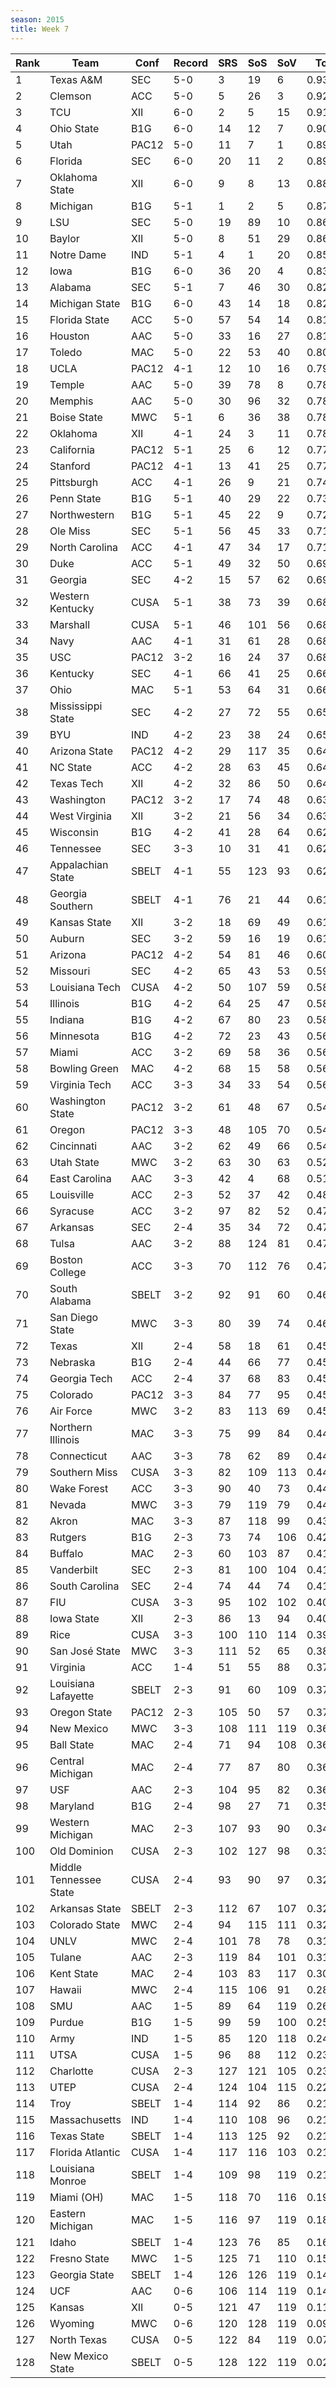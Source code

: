 ```yaml
---
season: 2015
title: Week 7
---
```

<table class="display"><thead><tr><th>Rank</th><th>Team</th><th>Conf</th><th>Record</th><th>SRS</th><th>SoS</th><th>SoV</th><th>Total</th></tr></thead><tbody>
<tr><td>1</td><td>Texas A&M</td><td>SEC</td><td>5-0</td><td>3</td><td>19</td><td>6</td><td>0.93154</td></tr>
<tr><td>2</td><td>Clemson</td><td>ACC</td><td>5-0</td><td>5</td><td>26</td><td>3</td><td>0.92487</td></tr>
<tr><td>3</td><td>TCU</td><td>XII</td><td>6-0</td><td>2</td><td>5</td><td>15</td><td>0.91521</td></tr>
<tr><td>4</td><td>Ohio State</td><td>B1G</td><td>6-0</td><td>14</td><td>12</td><td>7</td><td>0.90396</td></tr>
<tr><td>5</td><td>Utah</td><td>PAC12</td><td>5-0</td><td>11</td><td>7</td><td>1</td><td>0.89710</td></tr>
<tr><td>6</td><td>Florida</td><td>SEC</td><td>6-0</td><td>20</td><td>11</td><td>2</td><td>0.89196</td></tr>
<tr><td>7</td><td>Oklahoma State</td><td>XII</td><td>6-0</td><td>9</td><td>8</td><td>13</td><td>0.88372</td></tr>
<tr><td>8</td><td>Michigan</td><td>B1G</td><td>5-1</td><td>1</td><td>2</td><td>5</td><td>0.87594</td></tr>
<tr><td>9</td><td>LSU</td><td>SEC</td><td>5-0</td><td>19</td><td>89</td><td>10</td><td>0.86958</td></tr>
<tr><td>10</td><td>Baylor</td><td>XII</td><td>5-0</td><td>8</td><td>51</td><td>29</td><td>0.86904</td></tr>
<tr><td>11</td><td>Notre Dame</td><td>IND</td><td>5-1</td><td>4</td><td>1</td><td>20</td><td>0.85071</td></tr>
<tr><td>12</td><td>Iowa</td><td>B1G</td><td>6-0</td><td>36</td><td>20</td><td>4</td><td>0.83151</td></tr>
<tr><td>13</td><td>Alabama</td><td>SEC</td><td>5-1</td><td>7</td><td>46</td><td>30</td><td>0.82603</td></tr>
<tr><td>14</td><td>Michigan State</td><td>B1G</td><td>6-0</td><td>43</td><td>14</td><td>18</td><td>0.82228</td></tr>
<tr><td>15</td><td>Florida State</td><td>ACC</td><td>5-0</td><td>57</td><td>54</td><td>14</td><td>0.81464</td></tr>
<tr><td>16</td><td>Houston</td><td>AAC</td><td>5-0</td><td>33</td><td>16</td><td>27</td><td>0.81248</td></tr>
<tr><td>17</td><td>Toledo</td><td>MAC</td><td>5-0</td><td>22</td><td>53</td><td>40</td><td>0.80614</td></tr>
<tr><td>18</td><td>UCLA</td><td>PAC12</td><td>4-1</td><td>12</td><td>10</td><td>16</td><td>0.79088</td></tr>
<tr><td>19</td><td>Temple</td><td>AAC</td><td>5-0</td><td>39</td><td>78</td><td>8</td><td>0.78702</td></tr>
<tr><td>20</td><td>Memphis</td><td>AAC</td><td>5-0</td><td>30</td><td>96</td><td>32</td><td>0.78403</td></tr>
<tr><td>21</td><td>Boise State</td><td>MWC</td><td>5-1</td><td>6</td><td>36</td><td>38</td><td>0.78164</td></tr>
<tr><td>22</td><td>Oklahoma</td><td>XII</td><td>4-1</td><td>24</td><td>3</td><td>11</td><td>0.78004</td></tr>
<tr><td>23</td><td>California</td><td>PAC12</td><td>5-1</td><td>25</td><td>6</td><td>12</td><td>0.77229</td></tr>
<tr><td>24</td><td>Stanford</td><td>PAC12</td><td>4-1</td><td>13</td><td>41</td><td>25</td><td>0.77135</td></tr>
<tr><td>25</td><td>Pittsburgh</td><td>ACC</td><td>4-1</td><td>26</td><td>9</td><td>21</td><td>0.74095</td></tr>
<tr><td>26</td><td>Penn State</td><td>B1G</td><td>5-1</td><td>40</td><td>29</td><td>22</td><td>0.73990</td></tr>
<tr><td>27</td><td>Northwestern</td><td>B1G</td><td>5-1</td><td>45</td><td>22</td><td>9</td><td>0.72657</td></tr>
<tr><td>28</td><td>Ole Miss</td><td>SEC</td><td>5-1</td><td>56</td><td>45</td><td>33</td><td>0.71343</td></tr>
<tr><td>29</td><td>North Carolina</td><td>ACC</td><td>4-1</td><td>47</td><td>34</td><td>17</td><td>0.71197</td></tr>
<tr><td>30</td><td>Duke</td><td>ACC</td><td>5-1</td><td>49</td><td>32</td><td>50</td><td>0.69855</td></tr>
<tr><td>31</td><td>Georgia</td><td>SEC</td><td>4-2</td><td>15</td><td>57</td><td>62</td><td>0.69729</td></tr>
<tr><td>32</td><td>Western Kentucky</td><td>CUSA</td><td>5-1</td><td>38</td><td>73</td><td>39</td><td>0.68745</td></tr>
<tr><td>33</td><td>Marshall</td><td>CUSA</td><td>5-1</td><td>46</td><td>101</td><td>56</td><td>0.68189</td></tr>
<tr><td>34</td><td>Navy</td><td>AAC</td><td>4-1</td><td>31</td><td>61</td><td>28</td><td>0.68180</td></tr>
<tr><td>35</td><td>USC</td><td>PAC12</td><td>3-2</td><td>16</td><td>24</td><td>37</td><td>0.68111</td></tr>
<tr><td>36</td><td>Kentucky</td><td>SEC</td><td>4-1</td><td>66</td><td>41</td><td>25</td><td>0.66405</td></tr>
<tr><td>37</td><td>Ohio</td><td>MAC</td><td>5-1</td><td>53</td><td>64</td><td>31</td><td>0.66382</td></tr>
<tr><td>38</td><td>Mississippi State</td><td>SEC</td><td>4-2</td><td>27</td><td>72</td><td>55</td><td>0.65795</td></tr>
<tr><td>39</td><td>BYU</td><td>IND</td><td>4-2</td><td>23</td><td>38</td><td>24</td><td>0.65779</td></tr>
<tr><td>40</td><td>Arizona State</td><td>PAC12</td><td>4-2</td><td>29</td><td>117</td><td>35</td><td>0.64714</td></tr>
<tr><td>41</td><td>NC State</td><td>ACC</td><td>4-2</td><td>28</td><td>63</td><td>45</td><td>0.64559</td></tr>
<tr><td>42</td><td>Texas Tech</td><td>XII</td><td>4-2</td><td>32</td><td>86</td><td>50</td><td>0.64304</td></tr>
<tr><td>43</td><td>Washington</td><td>PAC12</td><td>3-2</td><td>17</td><td>74</td><td>48</td><td>0.63641</td></tr>
<tr><td>44</td><td>West Virginia</td><td>XII</td><td>3-2</td><td>21</td><td>56</td><td>34</td><td>0.63460</td></tr>
<tr><td>45</td><td>Wisconsin</td><td>B1G</td><td>4-2</td><td>41</td><td>28</td><td>64</td><td>0.62768</td></tr>
<tr><td>46</td><td>Tennessee</td><td>SEC</td><td>3-3</td><td>10</td><td>31</td><td>41</td><td>0.62648</td></tr>
<tr><td>47</td><td>Appalachian State</td><td>SBELT</td><td>4-1</td><td>55</td><td>123</td><td>93</td><td>0.62181</td></tr>
<tr><td>48</td><td>Georgia Southern</td><td>SBELT</td><td>4-1</td><td>76</td><td>21</td><td>44</td><td>0.61550</td></tr>
<tr><td>49</td><td>Kansas State</td><td>XII</td><td>3-2</td><td>18</td><td>69</td><td>49</td><td>0.61444</td></tr>
<tr><td>50</td><td>Auburn</td><td>SEC</td><td>3-2</td><td>59</td><td>16</td><td>19</td><td>0.61350</td></tr>
<tr><td>51</td><td>Arizona</td><td>PAC12</td><td>4-2</td><td>54</td><td>81</td><td>46</td><td>0.60437</td></tr>
<tr><td>52</td><td>Missouri</td><td>SEC</td><td>4-2</td><td>65</td><td>43</td><td>53</td><td>0.59049</td></tr>
<tr><td>53</td><td>Louisiana Tech</td><td>CUSA</td><td>4-2</td><td>50</td><td>107</td><td>59</td><td>0.58625</td></tr>
<tr><td>54</td><td>Illinois</td><td>B1G</td><td>4-2</td><td>64</td><td>25</td><td>47</td><td>0.58339</td></tr>
<tr><td>55</td><td>Indiana</td><td>B1G</td><td>4-2</td><td>67</td><td>80</td><td>23</td><td>0.58248</td></tr>
<tr><td>56</td><td>Minnesota</td><td>B1G</td><td>4-2</td><td>72</td><td>23</td><td>43</td><td>0.56990</td></tr>
<tr><td>57</td><td>Miami</td><td>ACC</td><td>3-2</td><td>69</td><td>58</td><td>36</td><td>0.56755</td></tr>
<tr><td>58</td><td>Bowling Green</td><td>MAC</td><td>4-2</td><td>68</td><td>15</td><td>58</td><td>0.56450</td></tr>
<tr><td>59</td><td>Virginia Tech</td><td>ACC</td><td>3-3</td><td>34</td><td>33</td><td>54</td><td>0.56333</td></tr>
<tr><td>60</td><td>Washington State</td><td>PAC12</td><td>3-2</td><td>61</td><td>48</td><td>67</td><td>0.54867</td></tr>
<tr><td>61</td><td>Oregon</td><td>PAC12</td><td>3-3</td><td>48</td><td>105</td><td>70</td><td>0.54387</td></tr>
<tr><td>62</td><td>Cincinnati</td><td>AAC</td><td>3-2</td><td>62</td><td>49</td><td>66</td><td>0.54139</td></tr>
<tr><td>63</td><td>Utah State</td><td>MWC</td><td>3-2</td><td>63</td><td>30</td><td>63</td><td>0.52269</td></tr>
<tr><td>64</td><td>East Carolina</td><td>AAC</td><td>3-3</td><td>42</td><td>4</td><td>68</td><td>0.51906</td></tr>
<tr><td>65</td><td>Louisville</td><td>ACC</td><td>2-3</td><td>52</td><td>37</td><td>42</td><td>0.48524</td></tr>
<tr><td>66</td><td>Syracuse</td><td>ACC</td><td>3-2</td><td>97</td><td>82</td><td>52</td><td>0.47908</td></tr>
<tr><td>67</td><td>Arkansas</td><td>SEC</td><td>2-4</td><td>35</td><td>34</td><td>72</td><td>0.47865</td></tr>
<tr><td>68</td><td>Tulsa</td><td>AAC</td><td>3-2</td><td>88</td><td>124</td><td>81</td><td>0.47753</td></tr>
<tr><td>69</td><td>Boston College</td><td>ACC</td><td>3-3</td><td>70</td><td>112</td><td>76</td><td>0.47260</td></tr>
<tr><td>70</td><td>South Alabama</td><td>SBELT</td><td>3-2</td><td>92</td><td>91</td><td>60</td><td>0.46994</td></tr>
<tr><td>71</td><td>San Diego State</td><td>MWC</td><td>3-3</td><td>80</td><td>39</td><td>74</td><td>0.46046</td></tr>
<tr><td>72</td><td>Texas</td><td>XII</td><td>2-4</td><td>58</td><td>18</td><td>61</td><td>0.45847</td></tr>
<tr><td>73</td><td>Nebraska</td><td>B1G</td><td>2-4</td><td>44</td><td>66</td><td>77</td><td>0.45773</td></tr>
<tr><td>74</td><td>Georgia Tech</td><td>ACC</td><td>2-4</td><td>37</td><td>68</td><td>83</td><td>0.45652</td></tr>
<tr><td>75</td><td>Colorado</td><td>PAC12</td><td>3-3</td><td>84</td><td>77</td><td>95</td><td>0.45453</td></tr>
<tr><td>76</td><td>Air Force</td><td>MWC</td><td>3-2</td><td>83</td><td>113</td><td>69</td><td>0.45171</td></tr>
<tr><td>77</td><td>Northern Illinois</td><td>MAC</td><td>3-3</td><td>75</td><td>99</td><td>84</td><td>0.44934</td></tr>
<tr><td>78</td><td>Connecticut</td><td>AAC</td><td>3-3</td><td>78</td><td>62</td><td>89</td><td>0.44724</td></tr>
<tr><td>79</td><td>Southern Miss</td><td>CUSA</td><td>3-3</td><td>82</td><td>109</td><td>113</td><td>0.44587</td></tr>
<tr><td>80</td><td>Wake Forest</td><td>ACC</td><td>3-3</td><td>90</td><td>40</td><td>73</td><td>0.44085</td></tr>
<tr><td>81</td><td>Nevada</td><td>MWC</td><td>3-3</td><td>79</td><td>119</td><td>79</td><td>0.44076</td></tr>
<tr><td>82</td><td>Akron</td><td>MAC</td><td>3-3</td><td>87</td><td>118</td><td>99</td><td>0.43146</td></tr>
<tr><td>83</td><td>Rutgers</td><td>B1G</td><td>2-3</td><td>73</td><td>74</td><td>106</td><td>0.42736</td></tr>
<tr><td>84</td><td>Buffalo</td><td>MAC</td><td>2-3</td><td>60</td><td>103</td><td>87</td><td>0.41773</td></tr>
<tr><td>85</td><td>Vanderbilt</td><td>SEC</td><td>2-3</td><td>81</td><td>100</td><td>104</td><td>0.41496</td></tr>
<tr><td>86</td><td>South Carolina</td><td>SEC</td><td>2-4</td><td>74</td><td>44</td><td>74</td><td>0.41235</td></tr>
<tr><td>87</td><td>FIU</td><td>CUSA</td><td>3-3</td><td>95</td><td>102</td><td>102</td><td>0.40301</td></tr>
<tr><td>88</td><td>Iowa State</td><td>XII</td><td>2-3</td><td>86</td><td>13</td><td>94</td><td>0.40223</td></tr>
<tr><td>89</td><td>Rice</td><td>CUSA</td><td>3-3</td><td>100</td><td>110</td><td>114</td><td>0.39852</td></tr>
<tr><td>90</td><td>San José State</td><td>MWC</td><td>3-3</td><td>111</td><td>52</td><td>65</td><td>0.38362</td></tr>
<tr><td>91</td><td>Virginia</td><td>ACC</td><td>1-4</td><td>51</td><td>55</td><td>88</td><td>0.37503</td></tr>
<tr><td>92</td><td>Louisiana Lafayette</td><td>SBELT</td><td>2-3</td><td>91</td><td>60</td><td>109</td><td>0.37246</td></tr>
<tr><td>93</td><td>Oregon State</td><td>PAC12</td><td>2-3</td><td>105</td><td>50</td><td>57</td><td>0.37093</td></tr>
<tr><td>94</td><td>New Mexico</td><td>MWC</td><td>3-3</td><td>108</td><td>111</td><td>119</td><td>0.36985</td></tr>
<tr><td>95</td><td>Ball State</td><td>MAC</td><td>2-4</td><td>71</td><td>94</td><td>108</td><td>0.36426</td></tr>
<tr><td>96</td><td>Central Michigan</td><td>MAC</td><td>2-4</td><td>77</td><td>87</td><td>80</td><td>0.36282</td></tr>
<tr><td>97</td><td>USF</td><td>AAC</td><td>2-3</td><td>104</td><td>95</td><td>82</td><td>0.36039</td></tr>
<tr><td>98</td><td>Maryland</td><td>B1G</td><td>2-4</td><td>98</td><td>27</td><td>71</td><td>0.35705</td></tr>
<tr><td>99</td><td>Western Michigan</td><td>MAC</td><td>2-3</td><td>107</td><td>93</td><td>90</td><td>0.34089</td></tr>
<tr><td>100</td><td>Old Dominion</td><td>CUSA</td><td>2-3</td><td>102</td><td>127</td><td>98</td><td>0.33104</td></tr>
<tr><td>101</td><td>Middle Tennessee State</td><td>CUSA</td><td>2-4</td><td>93</td><td>90</td><td>97</td><td>0.32912</td></tr>
<tr><td>102</td><td>Arkansas State</td><td>SBELT</td><td>2-3</td><td>112</td><td>67</td><td>107</td><td>0.32684</td></tr>
<tr><td>103</td><td>Colorado State</td><td>MWC</td><td>2-4</td><td>94</td><td>115</td><td>111</td><td>0.32333</td></tr>
<tr><td>104</td><td>UNLV</td><td>MWC</td><td>2-4</td><td>101</td><td>78</td><td>78</td><td>0.31236</td></tr>
<tr><td>105</td><td>Tulane</td><td>AAC</td><td>2-3</td><td>119</td><td>84</td><td>101</td><td>0.31104</td></tr>
<tr><td>106</td><td>Kent State</td><td>MAC</td><td>2-4</td><td>103</td><td>83</td><td>117</td><td>0.30020</td></tr>
<tr><td>107</td><td>Hawaii</td><td>MWC</td><td>2-4</td><td>115</td><td>106</td><td>91</td><td>0.28428</td></tr>
<tr><td>108</td><td>SMU</td><td>AAC</td><td>1-5</td><td>89</td><td>64</td><td>119</td><td>0.26075</td></tr>
<tr><td>109</td><td>Purdue</td><td>B1G</td><td>1-5</td><td>99</td><td>59</td><td>100</td><td>0.25317</td></tr>
<tr><td>110</td><td>Army</td><td>IND</td><td>1-5</td><td>85</td><td>120</td><td>118</td><td>0.24016</td></tr>
<tr><td>111</td><td>UTSA</td><td>CUSA</td><td>1-5</td><td>96</td><td>88</td><td>112</td><td>0.23563</td></tr>
<tr><td>112</td><td>Charlotte</td><td>CUSA</td><td>2-3</td><td>127</td><td>121</td><td>105</td><td>0.23143</td></tr>
<tr><td>113</td><td>UTEP</td><td>CUSA</td><td>2-4</td><td>124</td><td>104</td><td>115</td><td>0.22361</td></tr>
<tr><td>114</td><td>Troy</td><td>SBELT</td><td>1-4</td><td>114</td><td>92</td><td>86</td><td>0.21790</td></tr>
<tr><td>115</td><td>Massachusetts</td><td>IND</td><td>1-4</td><td>110</td><td>108</td><td>96</td><td>0.21759</td></tr>
<tr><td>116</td><td>Texas State</td><td>SBELT</td><td>1-4</td><td>113</td><td>125</td><td>92</td><td>0.21733</td></tr>
<tr><td>117</td><td>Florida Atlantic</td><td>CUSA</td><td>1-4</td><td>117</td><td>116</td><td>103</td><td>0.21324</td></tr>
<tr><td>118</td><td>Louisiana Monroe</td><td>SBELT</td><td>1-4</td><td>109</td><td>98</td><td>119</td><td>0.21144</td></tr>
<tr><td>119</td><td>Miami (OH)</td><td>MAC</td><td>1-5</td><td>118</td><td>70</td><td>116</td><td>0.19528</td></tr>
<tr><td>120</td><td>Eastern Michigan</td><td>MAC</td><td>1-5</td><td>116</td><td>97</td><td>119</td><td>0.18754</td></tr>
<tr><td>121</td><td>Idaho</td><td>SBELT</td><td>1-4</td><td>123</td><td>76</td><td>85</td><td>0.16782</td></tr>
<tr><td>122</td><td>Fresno State</td><td>MWC</td><td>1-5</td><td>125</td><td>71</td><td>110</td><td>0.15659</td></tr>
<tr><td>123</td><td>Georgia State</td><td>SBELT</td><td>1-4</td><td>126</td><td>126</td><td>119</td><td>0.14828</td></tr>
<tr><td>124</td><td>UCF</td><td>AAC</td><td>0-6</td><td>106</td><td>114</td><td>119</td><td>0.14747</td></tr>
<tr><td>125</td><td>Kansas</td><td>XII</td><td>0-5</td><td>121</td><td>47</td><td>119</td><td>0.11019</td></tr>
<tr><td>126</td><td>Wyoming</td><td>MWC</td><td>0-6</td><td>120</td><td>128</td><td>119</td><td>0.09174</td></tr>
<tr><td>127</td><td>North Texas</td><td>CUSA</td><td>0-5</td><td>122</td><td>84</td><td>119</td><td>0.07961</td></tr>
<tr><td>128</td><td>New Mexico State</td><td>SBELT</td><td>0-5</td><td>128</td><td>122</td><td>119</td><td>0.02130</td></tr>
</tbody></table>
